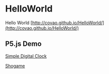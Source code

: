 # HelloWorld
Hello World [http://covao.github.io/HelloWorld/](http://covao.github.io/HelloWorld/)

## P5.js Demo
 [Simple Digital Clock](https://covao.github.io/HelloWorld/Digital_Clock_Test.html)
 
 [Shogame](https://covao.github.io/HelloWorld/Shogame.html)
 
